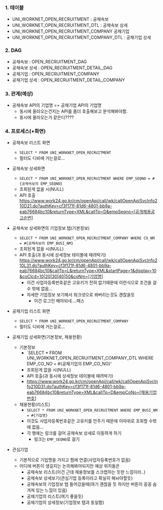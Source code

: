 ### 1. 테이블
- UNI_WORKNET_OPEN_RECRUITMENT : 공채속보
- UNI_WORKNET_OPEN_RECRUITMENT_DTL : 공채속보 상세
- UNI_WORKNET_OPEN_RECRUITMENT_COMPANY 공채기업
- UNI_WORKNET_OPEN_RECRUITMENT_COMPANY_DTL : 공채기업 상세


### 2. DAG
- 공채속보 : OPEN_RECRUITMENT_DAG
- 공채속보 상세 : OPEN_RECRUITMENT_DETAIL_DAG
- 공채기업 : OPEN_RECRUITMENT_COMPANY
- 공채기업 상세 : OPEN_RECRUITMENT_DETAIL_COMPANY


### 3. 관계(예상)
- 공채속보 API의 기업명 == 공채기업 API의 기업명
	- 동시에 올라오는건지는 API를 좀더 호출해보고 분석해봐야함.
	- 동시에 올라오는거 같은디????


### 4. 프로세스(+화면)
- 공채속보 리스트 화면
	- `SELECT * FROM UNI_WORKNET_OPEN_RECRUITMENT`
	- 필터도 디비에 거는걸로...
    
- 공채속보 상세화면
	- `SELECT * FROM UNI_WORKNET_OPEN_RECRUITMENT WHERE EMP_SEQNO = #{공채속보의 EMP_SEQNO}`
	- 조회된게 없을 시(NULL)
	- API 호출
	  https://www.work24.go.kr/cm/openApi/call/wk/callOpenApiSvcInfo210D21.do?authKey=cf3f171f-81d6-4801-bb9a-eab76684bc10&returnType=XML&callTp=D&empSeqno=[공개채용공고순번]
	  
- 공채속보 상세화면의 기업정보 탭(기본정보)
	- `SELECT * FROM UNI_WORKNET_OPEN_RECRUITMENT_COMPANY WHERE CO_NM = #{공채속보의 EMP_BUSI_NM}`
	- 조회된게 없을 시(NULL)
	- API 호출(과 동시에 상세정보 테이블에 때려박기)
	  https://www.work24.go.kr/cm/openApi/call/wk/callOpenApiSvcInfo210L31.do?authKey=cf3f171f-81d6-4801-bb9a-eab76684bc10&callTp=L&returnType=XML&startPage=1&display=10&coClcd=10|20|30|40|50&coNm=[기업명]
		- 이건 사업자등록번호같은 고유키가 전혀 없기때문에 이런식으로 조건을 걸 수 밖에 없음...
		- 자세한 기업정보 보기해서 워크넷으로 쏴버리는것도 괜찮을듯
			- 이건 로그인 해야되네....패스

- 공채기업 리스트 화면
	- `SELECT * FROM UNI_WORKNET_OPEN_RECRUITMENT_COMPANY`
	- 필터도 디비에 거는걸로...

- 공채기업 상세화면(기본정보, 채용현황)
	- 기본정보
		-  `SELECT * FROM UNI_WORKNET_OPEN_RECRUITMENT_COMPANY_DTL WHERE EMP_CO_NO = #{공채기업의 EMP_CO_NO}'
		- 조회된게 없을 시(NULL)
		- API 호출(과 동시에 상세정보 테이블에 때려박기)
		- https://www.work24.go.kr/cm/openApi/call/wk/callOpenApiSvcInfo210D31.do?authKey=cf3f171f-81d6-4801-bb9a-eab76684bc10&returnType=XML&callTp=D&empCoNo=[채용기업번호]
	- 채용현황(리스트)
		- `SELECT * FROM UNI_WORKNET_OPEN_RECRUITMENT WHERE EMP_BUSI_NM = #{기업명}`
		- 이것도 사업자등록번호같은 고유키를 안주기 때문에 이따위로 조회할 수밖에 없음...
		- 각 행에는 링크를 걸어 공채속보 상세로 이동하게 하기
			- 링크는 `EMP_SEQNO`로 걸기

- 관심기업
	- 기본적으로 기업명을 가지고 찜에 연결(사업자등록번호가 없음)
	- 어디에 버튼이 생길지는 논의해봐야되지만 예상 위치들은
		- 공채속보 리스트(이건 근데 채용정보를 스크랩하는 듯한 느낌이라..)
		- 공채속보 상세보기(관심기업 등록이라고 확실히 해놔야할듯)
		- 공채속보의 기업정보 탭 들어갔을때(여기 괜찮을 듯 하지만 버튼이 꽁꽁 숨겨져 있는 느낌이 있음)
		- 공채기업의 리스트(여기 좋을듯)
		- 공채기업의 상세정보(기업정보 탭과 동일함)